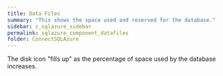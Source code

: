 ```yaml
---
title: Data Files
summary: "This shows the space used and reserved for the database."
sidebar: c_sqlazure_sidebar
permalink: sqlazure_component_datafiles
folder: ConnectSQLAzure
---
```



The disk icon "fills up" as the percentage of space used by the database increases.
